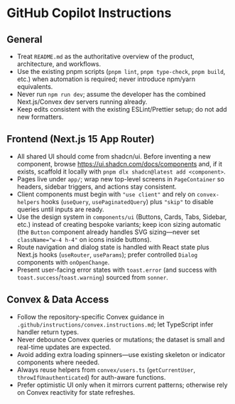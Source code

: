# GitHub Copilot Instructions

## General
- Treat `README.md` as the authoritative overview of the product, architecture, and workflows.
- Use the existing pnpm scripts (`pnpm lint`, `pnpm type-check`, `pnpm build`, etc.) when automation is required; never introduce npm/yarn equivalents.
- Never run `npm run dev`; assume the developer has the combined Next.js/Convex dev servers running already.
- Keep edits consistent with the existing ESLint/Prettier setup; do not add new formatters.

## Frontend (Next.js 15 App Router)
- All shared UI should come from shadcn/ui. Before inventing a new component, browse https://ui.shadcn.com/docs/components and, if it exists, scaffold it locally with `pnpm dlx shadcn@latest add <component>`.
- Pages live under `app/`; wrap new top-level screens in `PageContainer` so headers, sidebar triggers, and actions stay consistent.
- Client components must begin with `"use client"` and rely on `convex-helpers` hooks (`useQuery`, `usePaginatedQuery`) plus `"skip"` to disable queries until inputs are ready.
- Use the design system in `components/ui` (Buttons, Cards, Tabs, Sidebar, etc.) instead of creating bespoke variants; keep icon sizing automatic (the `Button` component already handles SVG sizing—never set `className="w-4 h-4"` on icons inside buttons).
- Route navigation and dialog state is handled with React state plus Next.js hooks (`useRouter`, `useParams`); prefer controlled `Dialog` components with `onOpenChange`.
- Present user-facing error states with `toast.error` (and success with `toast.success`/`toast.warning`) sourced from `sonner`.

## Convex & Data Access
- Follow the repository-specific Convex guidance in `.github/instructions/convex.instructions.md`; let TypeScript infer handler return types.
- Never debounce Convex queries or mutations; the dataset is small and real-time updates are expected.
- Avoid adding extra loading spinners—use existing skeleton or indicator components where needed.
- Always reuse helpers from `convex/users.ts` (`getCurrentUser`, `throwIfUnauthenticated`) for auth-aware functions.
- Prefer optimistic UI only when it mirrors current patterns; otherwise rely on Convex reactivity for state refreshes.
